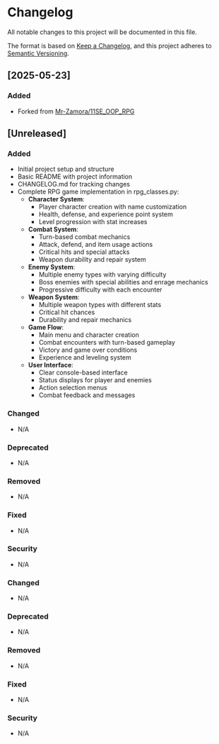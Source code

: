 # Changelog

All notable changes to this project will be documented in this file.

The format is based on [Keep a Changelog](https://keepachangelog.com/en/1.0.0/),
and this project adheres to [Semantic Versioning](https://semver.org/spec/v2.0.0.html).

## [2025-05-23]

### Added
- Forked from [Mr-Zamora/11SE_OOP_RPG](https://github.com/Mr-Zamora/11SE_OOP_RPG.git)

## [Unreleased]

### Added
- Initial project setup and structure
- Basic README with project information
- CHANGELOG.md for tracking changes
- Complete RPG game implementation in rpg_classes.py:
  - **Character System**:
    - Player character creation with name customization
    - Health, defense, and experience point system
    - Level progression with stat increases
  - **Combat System**:
    - Turn-based combat mechanics
    - Attack, defend, and item usage actions
    - Critical hits and special attacks
    - Weapon durability and repair system
  - **Enemy System**:
    - Multiple enemy types with varying difficulty
    - Boss enemies with special abilities and enrage mechanics
    - Progressive difficulty with each encounter
  - **Weapon System**:
    - Multiple weapon types with different stats
    - Critical hit chances
    - Durability and repair mechanics
  - **Game Flow**:
    - Main menu and character creation
    - Combat encounters with turn-based gameplay
    - Victory and game over conditions
    - Experience and leveling system
  - **User Interface**:
    - Clear console-based interface
    - Status displays for player and enemies
    - Action selection menus
    - Combat feedback and messages

### Changed
- N/A

### Deprecated
- N/A

### Removed
- N/A

### Fixed
- N/A

### Security
- N/A

### Changed
- N/A

### Deprecated
- N/A

### Removed
- N/A

### Fixed
- N/A

### Security
- N/A
